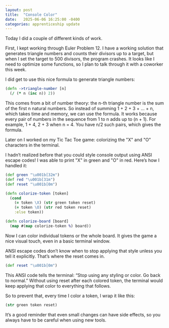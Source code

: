 ```yaml
---
layout: post
title:  "Console Color"
date:   2025-06-06 16:25:00 -0400
categories: apprenticeship update
---
```


Today I did a couple of different kinds of work.

First, I kept working through Euler Problem 12. I have a working solution that generates triangle
numbers and counts their divisors up to a target, but when I set the target to 500 divisors, the
program crashes. It looks like I need to optimize some functions, so I plan to talk through it
with a coworker this week.

I did get to use this nice formula to generate triangle numbers:
```clojure
(defn ->triangle-number [n]
  (/ (* n (inc n)) 2))

```
This comes from a bit of number theory: the n-th triangle number is the sum of the first n natural
numbers. So instead of summing 1 + 2 + 3 + ... + n, which takes time and memory, we can use the formula.
It works because every pair of numbers in the sequence from 1 to n adds up to (n + 1). For example,
1 + 4, 2 + 3 when n = 4. You have n/2 such pairs, which gives the formula. 

Later on I worked on my Tic Tac Toe game: colorizing the "X" and "O" characters in the terminal.

I hadn’t realized before that you could style console output using ANSI escape codes! I was able
to print "X" in green and "O" in red. Here’s how I handled it:
```clojure
(def green "\u001b[32m")
(def red "\u001b[31m")
(def reset "\u001b[0m")

(defn colorize-token [token]
  (cond
    (= token \X) (str green token reset)
    (= token \O) (str red token reset)
    :else token))

(defn colorize-board [board]
  (map #(map colorize-token %) board))

```
Now I can color individual tokens or the whole board. It gives the game a nice visual touch, even
in a basic terminal window.

ANSI escape codes don’t know when to stop applying that style unless you tell it explicitly. That’s
where the reset comes in.
```clojure
(def reset "\u001b[0m")
```
This ANSI code tells the terminal: “Stop using any styling or color. Go back to normal.” Without using
reset after each colored token, the terminal would keep applying that color to everything that follows.

So to prevent that, every time I color a token, I wrap it like this:
```clojure
(str green token reset)
```

It’s a good reminder that even small changes can have side effects, so you always have to be careful when
using new tools.